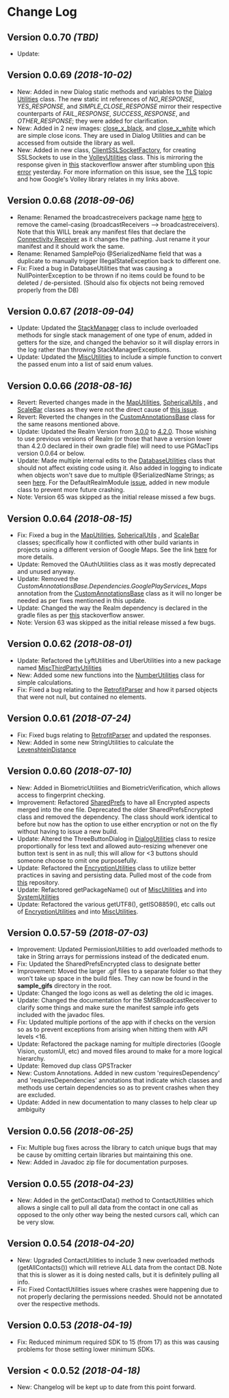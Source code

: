 Change Log
==========


Version 0.0.70 *(TBD)*
----------------------------

 * Update:  

Version 0.0.69 *(2018-10-02)*
----------------------------

 * New: Added in new Dialog static methods and variables to the [Dialog Utilities](https://github.com/PGMacDesign/PGMacTips/blob/master/library/src/main/java/com/pgmacdesign/pgmactips/utilities/DialogUtilities.java) class. The new static int references of <i>NO_RESPONSE</i>, <i>YES_RESPONSE</i>, and <i>SIMPLE_CLOSE_RESPONSE</i> mirror their respective counterparts of <i>FAIL_RESPONSE</i>, <i>SUCCESS_RESPONSE</i>, and <i>OTHER_RESPONSE</i>; they were added for clarification. 
 * New: Added in 2 new images: [close_x_black](https://github.com/PGMacDesign/PGMacTips/blob/master/library/src/main/res/mipmap-xxxhdpi/close_x_black.png), and [close_x_white](https://github.com/PGMacDesign/PGMacTips/blob/master/library/src/main/res/mipmap-xxxhdpi/close_x_white.png) which are simple close icons. They are used in Dialog Utilities and can be accessed from outside the library as well. 
 * New: Added in new class, [ClientSSLSocketFactory](https://github.com/PGMacDesign/PGMacTips/blob/master/library/src/main/java/com/pgmacdesign/pgmactips/networkclasses/volleyutilities/ClientSSLSocketFactory.java), for creating SSLSockets to use in the [VolleyUtilities](https://github.com/PGMacDesign/PGMacTips/blob/master/library/src/main/java/com/pgmacdesign/pgmactips/networkclasses/volleyutilities/VolleyUtilities.java) class. This is mirroring the response given in [this](https://stackoverflow.com/a/30943348/2480714) stackoverflow answer after stumbling upon [this error](https://stackoverflow.com/questions/30538640/javax-net-ssl-sslexception-read-error-ssl-0x9524b800-i-o-error-during-system) yesterday. For more information on this issue, see the [TLS](https://en.wikipedia.org/wiki/Transport_Layer_Security) topic and how Google's Volley library relates in my links above. 

Version 0.0.68 *(2018-09-06)*
----------------------------

 * Rename: Renamed the broadcastreceivers package name [here](https://github.com/PGMacDesign/PGMacTips/tree/master/library/src/main/java/com/pgmacdesign/pgmactips/broadcastreceivers) to remove the camel-casing (broadcastReceivers --> broadcastreceivers). Note that this WILL break any manifest files that declare the [Connectivity Receiver](https://github.com/PGMacDesign/PGMacTips/blob/master/library/src/main/java/com/pgmacdesign/pgmactips/broadcastreceivers/PGConnectivityReceiver.java) as it changes the pathing. Just rename it your manifest and it should work the same. 
 * Rename: Renamed SamplePojo @SerializedName field that was a duplicate to manually trigger IllegalStateException back to different one.
 * Fix: Fixed a bug in DatabaseUtilities that was causing a NullPointerException to be thrown if no items could be found to be deleted / de-persisted. (Should also fix objects not being removed properly from the DB)
 

Version 0.0.67 *(2018-09-04)*
----------------------------

 * Update: Updated the [StackManager](https://github.com/PGMacDesign/PGMacTips/blob/master/library/src/main/java/com/pgmacdesign/pgmactips/stackmanagement/StackManager.java) class to include overloaded methods for single stack management of one type of enum, added in getters for the size, and changed the behavior so it will display errors in the log rather than throwing StackManagerExceptions. 
 * Update: Updated the [MiscUtilities](https://github.com/PGMacDesign/PGMacTips/blob/master/library/src/main/java/com/pgmacdesign/pgmactips/utilities/MiscUtilities.java) to include a simple function to convert the passed enum into a list of said enum values. 

Version 0.0.66 *(2018-08-16)*
----------------------------

 * Revert: Reverted changes made in the [MapUtilities](https://github.com/PGMacDesign/PGMacTips/blob/master/library/src/main/java/com/pgmacdesign/pgmactips/maputilities/MapUtilities.java), [SphericalUtils](https://github.com/PGMacDesign/PGMacTips/blob/master/library/src/main/java/com/pgmacdesign/pgmactips/maputilities/SphericalUtils.java) , and [ScaleBar](https://github.com/PGMacDesign/PGMacTips/blob/master/library/src/main/java/com/pgmacdesign/pgmactips/customui/ScaleBar.java) classes as they were not the direct cause of [this issue](https://github.com/PGMacDesign/PGMacTips/issues/3).
 * Revert: Reverted the changes in the [CustomAnnotationsBase](https://github.com/PGMacDesign/PGMacTips/blob/master/library/src/main/java/com/pgmacdesign/pgmactips/misc/CustomAnnotationsBase.java) class for the same reasons mentioned above. 
 * Update: Updated the Realm Version from [3.0.0](https://realm.io/docs/java/3.0.0/api/) to [4.2.0](https://realm.io/docs/java/4.2.0/api/). Those wishing to use previous versions of Realm (or those that have a version lower than 4.2.0 declared in their own gradle file) will need to use PGMacTips version 0.0.64 or below.
 * Update: Made multiple internal edits to the [DatabaseUtilities](https://github.com/PGMacDesign/PGMacTips/blob/master/library/src/main/java/com/pgmacdesign/pgmactips/utilities/DatabaseUtilities.java) class that should not affect existing code using it. Also added in logging to indicate when objects won't save due to multiple @SerializedName Strings; as seen [here](https://stackoverflow.com/a/42517143/2480714). For the DefaultRealmModule [issue](https://github.com/PGMacDesign/PGMacTips/issues/3), added in new module class to prevent more future crashing. 
 * Note: Version 65 was skipped as the initial release missed a few bugs. 
 
Version 0.0.64 *(2018-08-15)*
----------------------------

 * Fix: Fixed a bug in the [MapUtilities](https://github.com/PGMacDesign/PGMacTips/blob/master/library/src/main/java/com/pgmacdesign/pgmactips/maputilities/MapUtilities.java), [SphericalUtils](https://github.com/PGMacDesign/PGMacTips/blob/master/library/src/main/java/com/pgmacdesign/pgmactips/maputilities/SphericalUtils.java) , and [ScaleBar](https://github.com/PGMacDesign/PGMacTips/blob/master/library/src/main/java/com/pgmacdesign/pgmactips/customui/ScaleBar.java) classes; specifically how it conflicted with other build variants in projects using a different version of Google Maps. See the link [here](https://github.com/PGMacDesign/PGMacTips/issues/3) for more details.
 * Update: Removed the OAuthUtilities class as it was mostly deprecated and unused anyway. 
 * Update: Removed the <i>CustomAnnotationsBase.Dependencies.GooglePlayServices_Maps</i> annotation from the [CustomAnnotationsBase](https://github.com/PGMacDesign/PGMacTips/blob/master/library/src/main/java/com/pgmacdesign/pgmactips/misc/CustomAnnotationsBase.java) class as it will no longer be needed as per fixes mentioned in this update.
 * Update: Changed the way the Realm dependency is declared in the gradle files as per [this](https://stackoverflow.com/a/51447494/2480714) stackoverflow answer. 
 * Note: Version 63 was skipped as the initial release missed a few bugs. 
 

Version 0.0.62 *(2018-08-01)*
----------------------------

 * Update: Refactored the LyftUtilities and UberUtilities into a new package named [MiscThirdPartyUtilities](https://github.com/PGMacDesign/PGMacTips/tree/master/library/src/main/java/com/pgmacdesign/pgmactips/miscthirdpartyutilities) 
 * New: Added some new functions into the [NumberUtilities](https://github.com/PGMacDesign/PGMacTips/blob/master/library/src/main/java/com/pgmacdesign/pgmactips/utilities/NumberUtilities.java) class for simple calculations. 
 * Fix: Fixed a bug relating to the [RetrofitParser](https://github.com/PGMacDesign/PGMacTips/blob/master/library/src/main/java/com/pgmacdesign/pgmactips/networkclasses/retrofitutilities/RetrofitParser.java) and how it parsed objects that were not null, but contained no elements. 
 
Version 0.0.61 *(2018-07-24)*
----------------------------

 * Fix: Fixed bugs relating to [RetrofitParser](https://github.com/PGMacDesign/PGMacTips/blob/master/library/src/main/java/com/pgmacdesign/pgmactips/networkclasses/retrofitutilities/RetrofitParser.java) and updated the responses. 
 * New: Added in some new StringUtilities to calculate the [LevenshteinDistance](https://en.wikipedia.org/wiki/Levenshtein_distance)
 
Version 0.0.60 *(2018-07-10)*
----------------------------

 * New: Added in BiometricUtilities and BiometricVerification, which allows access to fingerprint checking. 
 * Improvement: Refactored [SharedPrefs](https://github.com/PGMacDesign/PGMacTips/blob/master/library/src/main/java/com/pgmacdesign/pgmactips/utilities/SharedPrefs.java) to have all Encrypted aspects merged into the one file. Deprecated the older SharedPrefsEncrypted class and removed the dependency. The class should work identical to before but now has the option to use either encryption or not on the fly without having to issue a new build. 
 * Update: Altered the ThreeButtonDialog in [DialogUtilities](https://github.com/PGMacDesign/PGMacTips/blob/master/library/src/main/java/com/pgmacdesign/pgmactips/utilities/DialogUtilities.java) class to resize proportionally for less text and allowed auto-resizing whenever one button text is sent in as null; this will allow for <3 buttons should someone choose to omit one purposefully. 
 * Update: Refactored the [EncryptionUtilities](https://github.com/PGMacDesign/PGMacTips/blob/master/library/src/main/java/com/pgmacdesign/pgmactips/utilities/EncryptionUtilities.java) class to utilize better practices in saving and persisting data. Pulled most of the code from [this](https://github.com/tozny/java-aes-crypto/blob/master/aes-crypto/src/main/java/com/tozny/crypto/android/AesCbcWithIntegrity.java) repository. 
 * Update: Refactored getPackageName() out of [MiscUtilities](https://github.com/PGMacDesign/PGMacTips/blob/master/library/src/main/java/com/pgmacdesign/pgmactips/utilities/MiscUtilities.java) and into [SystemUtilities](https://github.com/PGMacDesign/PGMacTips/blob/master/library/src/main/java/com/pgmacdesign/pgmactips/utilities/SystemUtilities.java)
 * Update: Refactored the various getUTF8(), getISO8859(), etc calls out of [EncryptionUtilities](https://github.com/PGMacDesign/PGMacTips/blob/master/library/src/main/java/com/pgmacdesign/pgmactips/utilities/EncryptionUtilities.java) and into [MiscUtilities](https://github.com/PGMacDesign/PGMacTips/blob/master/library/src/main/java/com/pgmacdesign/pgmactips/utilities/MiscUtilities.java).
 
 
 
Version 0.0.57-59 *(2018-07-03)*
----------------------------

 * Improvement: Updated PermissionUtilities to add overloaded methods to take in String arrays for permissions instead of the dedicated enum. 
 * Fix: Updated the SharedPrefsEncrypted class to designate better 
 * Improvement: Moved the larger .gif files to a separate folder so that they won't take up space in the build files. They can now be found in the **sample_gifs** directory in the root. 
 * Update: Changed the logo icons as well as deleting the old ic images. 
 * Update: Changed the documentation for the SMSBroadcastReceiver to clarify some things and make sure the manifest sample info gets included with the javadoc files.
 * Fix: Updated multiple portions of the app with if checks on the version so as to prevent exceptions from arising when hitting them with API levels <16.
 * Update: Refactored the package naming for multiple directories (Google Vision, customUI, etc) and moved files around to make for a more logical hierarchy. 
 * Update: Removed dup class GPSTracker
 * New: Custom Annotations. Added in new custom 'requiresDependency' and 'requiresDependencies' annotations that indicate which classes and methods use certain dependencies so as to prevent crashes when they are excluded. 
 * Update: Added in new documentation to many classes to help clear up ambiguity
 
Version 0.0.56 *(2018-06-25)*
----------------------------

 * Fix: Multiple bug fixes across the library to catch unique bugs that may be cause by omitting certain libraries but maintaining this one. 
 * New: Added in Javadoc zip file for documentation purposes. 
 
Version 0.0.55 *(2018-04-23)*
----------------------------

 * New: Added in the getContactData() method to ContactUtilities which allows a single call to pull all data from the contact in one call as opposed to the only other way being the nested cursors call, which can be very slow. 
 
 
Version 0.0.54 *(2018-04-20)*
----------------------------

 * New: Upgraded ContactUtilities to include 3 new overloaded methods (getAllContacts()) which will retrieve ALL data from the contact DB. Note that this is slower as it is doing nested calls, but it is definitely pulling all info.
 * Fix: Fixed ContactUtilities issues where crashes were happening due to not properly declaring the permissions needed. Should not be annotated over the respective methods. 
 

Version 0.0.53 *(2018-04-19)*
----------------------------

 * Fix: Reduced minimum required SDK to 15 (from 17) as this was causing problems for those setting lower minimum SDKs.


Version < 0.0.52 *(2018-04-18)*
----------------------------

 * New: Changelog will be kept up to date from this point forward.